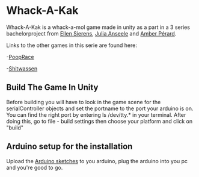 # Whack-A-Kak
Whack-A-Kak is a whack-a-mol game made in unity as a part in a 3 series bachelorproject from [Ellen Sierens](https://www.sierensellen.be/ "Ellen Sierens Portfolio"), [Julia Anseele](https://juliaanseele.myportfolio.com/ "Julia Anseele Protfolio") and [Amber Pérard](http://amberperard-devine.be/ "Amber Perard Portfolio"). 

Links to the other games in this serie are found here:

-[PoopRace](https://github.com/Moongirl1207/Pooprace)

-[Shitwassen](https://github.com/Moongirl1207/Shitwassen)

## Build The Game In Unity
Before building you will have to look in the game scene for the serialController objects and set the portname to the port your arduino is on.
You can find the right port by entering ls /dev/tty.* in your terminal.
After doing this, go to file -  build settings then choose your platform and click on "build"



## Arduino setup for the installation
Upload the [Arduino sketches](https://github.com/Moongirl1207/Wack-A-Kak/tree/master/arduino) to you arduino, plug the arduino into you pc and you're good to go.
